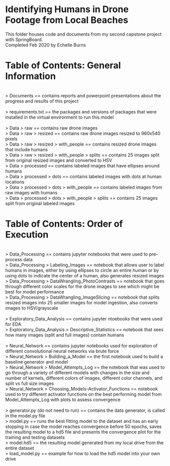 # Identifying Humans in Drone Footage from Local Beaches
This folder houses code and documents from my second capstone project with SpringBoard. 
<br>
Completed Feb 2020 by Echelle Burns

# Table of Contents: General Information 
<br>
> Documents == contains reports and powerpoint presentations about the progress and results
    of this project
<br>
<br>
> requirements.txt == the packages and versions of packages that were installed in the virtual
    environment to run this model
<br>
<br>
> Data > raw  == contains raw drone images
<br>
> Data > raw > resized == contains raw drone images resized to 960x540 pixels
<br>
> Data > raw > resized > with_people == contains resized drone images that include humans
<br>
> Data > raw > resized > with_people > splits == contains 25 images split from original 
    resized images and converted to HSV
<br>
> Data > processed == contains labeled images that have ellipses around humans
<br>
> Data > processed > dots == contains labeled images with dots at human locations 
<br>
> Data > processed > dots > with_people == contains labeled images from raw images with humans
<br>
> Data > processed > dots > with_people > splits == contains 25 images split from original labeled
    images

# Table of Contents: Order of Execution
<br>
> Data_Processing == contains jupyter notebooks that were used to pre-process data
<br>
> Data_Processing > Labeling_Images == notebook that allows user to label humans in images, either
   by using ellipses to circle an entire human or by using dots to indicate the center of a human, 
   also generates resized images
<br>
> Data_Processing > DataWrangling_PhotoContrasts == notebook that goes through different color scales 
   for the   drone images to see which might be best for model performance
<br>
> Data_Processing > DataWrangling_ImageSlicing == notebook that splits resized images into 25 smaller
   images for model ingestion, also converts images to HSV/grayscale
<br>
<br>
> Exploratory_Data_Analysis == contains jupyter ntoebooks that were used for EDA
<br>
> Exploratory_Data_Analysis > Descriptive_Statistics == notebook that sees how many images (split and 
    full images) contain humans
<br>
<br>
> Neural_Network == contains jupyter notebooks used for exploration of different convolutional neural
    networks via brute force
<br>
> Neural_Network > Building_a_Model == the first notebook used to build a baseline generator and model
<br>
> Neural_Network > Model_Attempts_Log == the notebook that was used to go through a variety of different
    models with changes in the size and number of kernels, different colors of images, different color 
    channels, and split vs full size images
<br>
> Neural_Network > Choosing_Models-Activator_Functions == notebook used to try different activator 
    functions on the best performing model from Model_Attempts_Log with plots to assess convergence
<br>
<br>
> generator.py (do not need to run) == contains the data generator, is called in the model.py file
<br>
> model.py == runs the best fitting model to the dataset and has an early stopping in case the model
    reaches convergence before 50 epochs, saves the resulting model to a hd5 file and presents the
    convergence plot for the training and testing datasets
<br>
> model.hd5 == the resulting model generated from my local drive from the entire dataset
<br>
> load_model.py == example for how to load the hd5 model into your own drive
